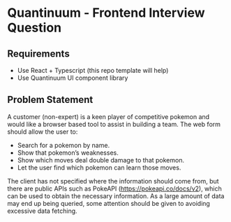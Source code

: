# Quantinuum - Frontend Interview Question

## Requirements
- Use React + Typescript (this repo template will help)
- Use Quantinuum UI component library

## Problem Statement

A customer (non-expert) is a keen player of competitive pokemon and would like a browser based tool to assist in building a team. The web form should allow the user to:
- Search for a pokemon by name.
- Show that pokemon’s weaknesses.
- Show which moves deal double damage to that pokemon.
- Let the user find which pokemon can learn those moves.

The client has not specified where the information should come from, but there are public APIs such as PokeAPI (https://pokeapi.co/docs/v2), which can be used to obtain the necessary information. As a large amount of data may end up being queried, some attention should be given to avoiding excessive data fetching.




